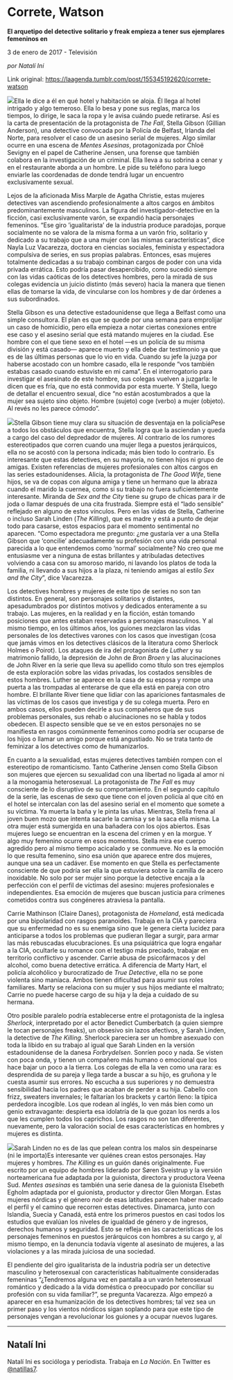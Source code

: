 # Correte, Watson

**El arquetipo del detective solitario y freak empieza a tener sus ejemplares femeninos en**

3 de enero de 2017 - Televisión

_por Natalí Ini_

Link original: https://laagenda.tumblr.com/post/155345192620/correte-watson

![](https://64.media.tumblr.com/95e6b7ea860232cfe500ad0d274c2f52/tumblr_inline_pk0wtfokHT1t6q87u_500.jpg)Ella le dice a él en qué hotel y habitación se aloja. Él llega al hotel intrigado y algo temeroso. Ella lo besa y pone sus reglas, marca los tiempos, lo dirige, le saca la ropa y le avisa cuándo puede retirarse. Así es la carta de presentación de la protagonista de *The Fall*, Stella Gibson (Gillian Anderson), una detective convocada por la Policía de Belfast, Irlanda del Norte, para resolver el caso de un asesino serial de mujeres. Algo similar ocurre en una escena de *Mentes Asesinas*, protagonizada por Chloë Sevigny en el papel de Catherine Jensen, una forense que también colabora en la investigación de un criminal. Ella lleva a su sobrina a cenar y en el restaurante aborda a un hombre. Le pide su teléfono para luego enviarle las coordenadas de donde tendrá lugar un encuentro exclusivamente sexual.

Lejos de la aficionada Miss Marple de Agatha Christie, estas mujeres detectives van ascendiendo profesionalmente a altos cargos en ámbitos predominantemente masculinos. La figura del investigador-detective en la ficción, casi exclusivamente varón, se expandió hacia personajes femeninos. “Ese giro ’igualitarista’ de la industria produce paradojas, porque socialmente no se valora de la misma forma a un varón frio, solitario y dedicado a su trabajo que a una mujer con las mismas características”, dice Nayla Luz Vacarezza, doctora en ciencias sociales, feminista y espectadora compulsiva de series, en sus propias palabras. Entonces, esas mujeres totalmente dedicadas a su trabajo combinan cargos de poder con una vida privada errática. Esto podría pasar desapercibido, como sucedió siempre con las vidas caóticas de los detectives hombres, pero la mirada de sus colegas evidencia un juicio distinto (más severo) hacia la manera que tienen ellas de tomarse la vida, de vincularse con los hombres y de dar órdenes a sus subordinados.

Stella Gibson es una detective estadounidense que llega a Belfast como una simple consultora. El plan es que se quede por una semana para emprolijar un caso de homicidio, pero ella empieza a notar ciertas conexiones entre ese caso y el asesino serial que está matando mujeres en la ciudad. Ese hombre con el que tiene sexo en el hotel —es un policía de su misma división y está casado— aparece muerto y ella debe dar testimonio ya que es de las últimas personas que lo vio en vida. Cuando su jefe la juzga por haberse acostado con un hombre casado, ella le responde “vos también estabas casado cuando estuviste en mi cama”. En el interrogatorio para investigar el asesinato de este hombre, sus colegas vuelven a juzgarla: le dicen que es fría, que no está conmovida por esta muerte. Y Stella, luego de detallar el encuentro sexual, dice “no están acostumbrados a que la mujer sea sujeto sino objeto. Hombre (sujeto) coge (verbo) a mujer (objeto). Al revés no les parece cómodo”. 

![](https://64.media.tumblr.com/a90ae51ba54a5f77dff28bc20dfa4ede/tumblr_inline_pk0wtgkzkp1t6q87u_500.jpg)Stella Gibson tiene muy clara su situación de desventaja en la policíaPese a todos los obstáculos que encuentra, Stella logra que la asciendan y queda a cargo del caso del depredador de mujeres. Al contrario de los rumores estereotipados que corren cuando una mujer llega a puestos jerárquicos, ella no se acostó con la persona indicada; más bien todo lo contrario. Es interesante que estas detectives, en su mayoría, no tienen hijos ni grupo de amigas. Existen referencias de mujeres profesionales con altos cargos en las series estadounidenses. Alicia, la protagonista de *The Good Wife*, tiene hijos, se va de copas con alguna amiga y tiene un hermano que la abraza cuando el marido la cuernea, como si su trabajo no fuera suficientemente interesante. Miranda de *Sex and the City* tiene su grupo de chicas para ir de joda o llamar después de una cita frustrada. Siempre está el “lado sensible” reflejado en alguno de estos vínculos. Pero en las vidas de Stella, Catherine o incluso Sarah Linden (*The Killing*), que es madre y está a punto de dejar todo para casarse, estos espacios para el momento sentimental no aparecen. “Como espectadora me pregunto: ¿me gustaría ver a una Stella Gibson que ‘concilie’ adecuadamente su profesión con una vida personal parecida a lo que entendemos como ‘normal’ socialmente? No creo que me entusiasme ver a ninguna de estas brillantes y atribuladas detectives volviendo a casa con su amoroso marido, ni lavando los platos de toda la familia, ni llevando a sus hijos a la plaza, ni teniendo amigas al estilo *Sex and the City*”, dice Vacarezza.

Los detectives hombres y mujeres de este tipo de series no son tan distintos. En general, son personajes solitarios y distantes, apesadumbrados por distintos motivos y dedicados enteramente a su trabajo. Las mujeres, en la realidad y en la ficción, están tomando posiciones que antes estaban reservadas a personajes masculinos. Y al mismo tiempo, en los últimos años, los guiones mezclaron las vidas personales de los detectives varones con los casos que investigan (cosa que jamás vimos en los detectives clásicos de la literatura como Sherlock Holmes o Poirot). Los ataques de ira del protagonista de *Luther* y su matrimonio fallido, la depresión de John de *Bron Broen* y las alucinaciones de John River en la serie que lleva su apellido como título son tres ejemplos de esta exploración sobre las vidas privadas, los costados sensibles de estos hombres. Luther se aparece en la casa de su esposa y rompe una puerta a las trompadas al enterarse de que ella está en pareja con otro hombre. El brillante River tiene que lidiar con las apariciones fantasmales de las víctimas de los casos que investiga y de su colega muerta. Pero en ambos casos, ellos pueden decirle a sus compañeros que de sus problemas personales, sus rehab o alucinaciones no se habla y todos obedecen. El aspecto sensible que se ve en estos personajes no se manifiesta en rasgos comúnmente femeninos como podría ser ocuparse de los hijos o llamar un amigo porque está angustiado. No se trata tanto de feminizar a los detectives como de humanizarlos.

En cuanto a la sexualidad, estas mujeres detectives también rompen con el estereotipo de romanticismo. Tanto Catherine Jensen como Stella Gibson son mujeres que ejercen su sexualidad con una libertad no ligada al amor ni a la monogamia heterosexual. La protagonista de *The Fall* es muy consciente de lo disruptivo de su comportamiento. En el segundo capítulo de la serie, las escenas de sexo que tiene con el joven policía al que citó en el hotel se intercalan con las del asesino serial en el momento que somete a su víctima. Ya muerta la baña y le pinta las uñas. Mientras, Stella frena al joven buen mozo que intenta sacarle la camisa y se la saca ella misma. La otra mujer está sumergida en una bañadera con los ojos abiertos. Esas mujeres luego se encuentran en la escena del crimen y en la morgue. Y algo muy femenino ocurre en esos momentos. Stella mira ese cuerpo agredido pero al mismo tiempo acicalado y se conmueve. No es la emoción lo que resulta femenino, sino esa unión que aparece entre dos mujeres, aunque una sea un cadáver. Ese momento en que Stella es perfectamente consciente de que podría ser ella la que estuviera sobre la camilla de acero inoxidable. No solo por ser mujer sino porque la detective encaja a la perfección con el perfil de víctimas del asesino: mujeres profesionales e independientes. Esa emoción de mujeres que buscan justicia para crímenes cometidos contra sus congéneres atraviesa la pantalla.

Carrie Mathinson (Claire Danes), protagonista de *Homeland*, está medicada por una bipolaridad con rasgos paranoides. Trabaja en la CIA y pareciera que su enfermedad no es su enemiga sino que le genera cierta lucidez para anticiparse a todos los problemas que pudieran llegar a surgir, para armar las más rebuscadas elucubraciones. Es una psiquiátrica que logra engañar a la CIA, ocultarle su romance con el testigo más preciado, trabajar en territorio conflictivo y ascender. Carrie abusa de psicofármacos y del alcohol, como buena detective errática. A diferencia de Marty Hart, el policía alcohólico y burocratizado de *True Detective*, ella no se pone violenta sino maníaca. Ambos tienen dificultad para asumir sus roles familiares. Marty se relaciona con su mujer y sus hijos mediante el maltrato; Carrie no puede hacerse cargo de su hija y la deja a cuidado de su hermana.

Otro posible paralelo podría establecerse entre el protagonista de la inglesa *Sherlock*, interpretado por el actor Benedict Cumberbatch (a quien siempre le tocan personajes freaks), un obsesivo sin lazos afectivos, y Sarah Linden, la detective de *The Killing*. Sherlock pareciera ser un hombre asexuado con toda la libido en su trabajo al igual que Sarah Linden en la versión estadounidense de la danesa *Forbrydelsen*. Sonríen poco y nada. Se visten con poca onda, y tienen un compañero más humano o emocional que los hace bajar un poco a la tierra. Los colegas de ella la ven como una rara: es desprendida de su pareja y llega tarde a buscar a su hijo, es gruñona y le cuesta asumir sus errores. No escucha a sus superiores y no demuestra sensibilidad hacia los padres que acaban de perder a su hija. Cabello con frizz, sweaters invernales; le faltarían los brackets y cartón lleno: la típica perdedora incogible. Los que rodean al inglés, lo ven más bien como un genio extravagante: despierta esa idolatría de la que gozan los nerds a los que les cumplen todos los caprichos. Los rasgos no son tan diferentes, nuevamente, pero la valoración social de esas características en hombres y mujeres es distinta. 

![](https://64.media.tumblr.com/95e6b7ea860232cfe500ad0d274c2f52/tumblr_inline_pk0wtfokHT1t6q87u_500.jpg)Sarah Linden no es de las que pelean contra los malos sin despeinarse (ni le importa)Es interesante ver quiénes crean estos personajes. Hay mujeres y hombres. *The Killing* es un guión danés originalmente. Fue escrito por un equipo de hombres liderado por Søren Sveistrup y la versión norteamericana fue adaptada por la guionista, directora y productora Veena Sud. *Mentes asesinas* es también una serie danesa de la guionista Elsebeth Egholm adaptada por el guionista, productor y director Glen Morgan. Estas mujeres nórdicas y el género *noir* de esas latitudes parecen haber marcado el perfil y el camino que recorren estas detectives. Dinamarca, junto con Islandia, Suecia y Canadá, está entre los primeros puestos en casi todos los estudios que evalúan los niveles de igualdad de género y de ingresos, derechos humanos y seguridad. Esto se refleja en las características de los personajes femeninos en puestos jerárquicos con hombres a su cargo y, al mismo tiempo, en la denuncia todavía vigente al asesinato de mujeres, a las violaciones y a las mirada juiciosa de una sociedad.

El pendiente del giro igualitarista de la industria podría ser un detective masculino y heterosexual con características habitualmente consideradas femeninas “¿Tendremos alguna vez en pantalla a un varón heterosexual romántico y dedicado a la vida doméstica o preocupado por conciliar su profesión con su vida familiar?”, se pregunta Vacarezza. Algo empezó a aparecer en esa humanización de los detectives hombres; tal vez sea un primer paso y los vientos nórdicos sigan soplando para que este tipo de personajes vengan a revolucionar los guiones y a ocupar nuevos lugares.




---

Natalí Ini
----------

Natalí Ini es socióloga y periodista. Trabaja en *La Nación*. En Twitter es [@natillas7](https://twitter.com/natillas7). 

